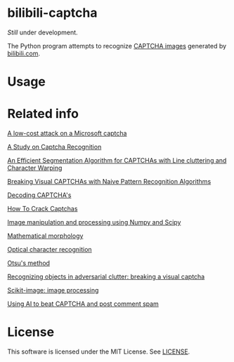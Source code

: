# bilibili-captcha

*Still* under development.

The Python program attempts to recognize [CAPTCHA images](http://www.bilibili.com/captcha) generated by [bilibili.com](http://www.bilibili.com/).

# Usage



# Related info

[A low-cost attack on a Microsoft captcha](http://dx.doi.org/10.1145/1455770.1455839)

[A Study on Captcha Recognition](http://dx.doi.org/10.1109/IIH-MSP.2014.105)

[An Efficient Segmentation Algorithm for CAPTCHAs with Line cluttering and Character Warping](http://dx.doi.org/10.1007/s11042-009-0341-5)

[Breaking Visual CAPTCHAs with Naive Pattern Recognition Algorithms](http://dx.doi.org/10.1109/ACSAC.2007.47)

[Decoding CAPTCHA's](http://www.boyter.org/decoding-captchas/)

[How To Crack Captchas](http://www.andrewt.net/blog/posts/how-to-crack-captchas/)

[Image manipulation and processing using Numpy and Scipy](http://scipy-lectures.github.io/advanced/image_processing/)

[Mathematical morphology](https://en.wikipedia.org/wiki/Mathematical_morphology)

[Optical character recognition](https://en.wikipedia.org/wiki/Optical_character_recognition)

[Otsu's method](https://en.wikipedia.org/wiki/Otsu%27s_method)

[Recognizing objects in adversarial clutter: breaking a visual captcha](http://dl.acm.org/citation.cfm?id=1965858)

[Scikit-image: image processing](http://scipy-lectures.github.io/packages/scikit-image/)

[Using AI to beat CAPTCHA and post comment spam](http://www.brains-n-brawn.com/default.aspx?vDir=aicaptcha)

# License
This software is licensed under the MIT License. See [LICENSE](LICENSE).
